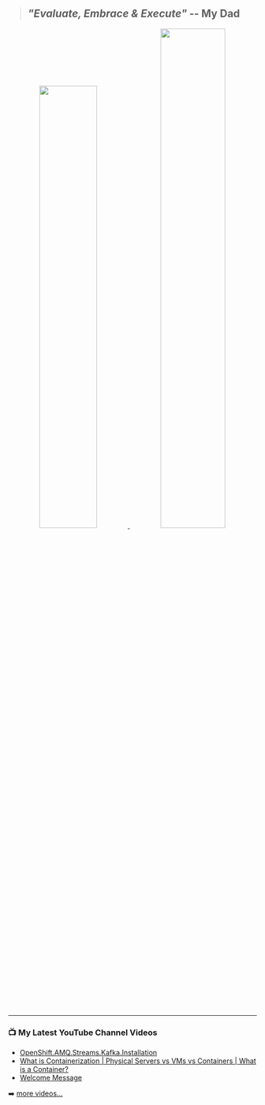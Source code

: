 

> ## *"Evaluate, Embrace & Execute"* -- My Dad

<div align="center">

<a href="https://github.com/naveenkendyala">
     <img width="48%" font="" src="https://github-readme-stats.vercel.app/api?username=naveenkendyala&custom_title=Naveen Kendyala : GitHub Stats, Rank&hide=contribs,prs&count_private=true&show_icons=true&theme=tokyonight&include_all_commits=true&line_height=35&hide_rank=false" />
</a>
<a href="https://github.com/naveenkendyala">
     <img width="51%" src="https://github-readme-stats.vercel.app/api/top-langs/?username=naveenkendyala&custom_title=Repository : Top Languages&hide=css,html&langs_count=6&layout=compact&theme=tokyonight&card_width=420" />
</a>

</div>

---

### 📺 My Latest YouTube Channel Videos
<!-- YOUTUBE:START -->
- [OpenShift.AMQ.Streams.Kafka.Installation](https://www.youtube.com/watch?v=ncTtRPwLwuM)
- [What is Containerization | Physical Servers vs VMs vs Containers | What is a Container?](https://www.youtube.com/watch?v=Cu4iPxPAjWI)
- [Welcome Message](https://www.youtube.com/watch?v=LpGc5PShjvk)
<!-- YOUTUBE:END -->
➡️ [more videos...](https://www.youtube.com/channel/UCS7nXaoZ1ujCKlSggkWeyhg)
